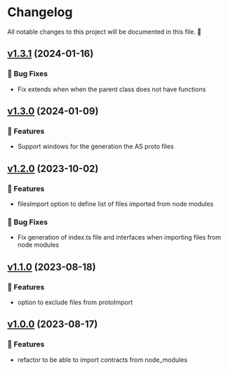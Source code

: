# Changelog

All notable changes to this project will be documented in this file. 🤘

## [v1.3.1](https://github.com/joticajulian/koinos-precompiler-as/releases/tag/v1.3.1) (2024-01-16)

### 🐛 Bug Fixes

- Fix extends when when the parent class does not have functions

## [v1.3.0](https://github.com/joticajulian/koinos-precompiler-as/releases/tag/v1.3.0) (2024-01-09)

### 🚀 Features

- Support windows for the generation the AS proto files

## [v1.2.0](https://github.com/joticajulian/koinos-precompiler-as/releases/tag/v1.2.0) (2023-10-02)

### 🚀 Features

- filesImport option to define list of files imported from node modules

### 🐛 Bug Fixes

- Fix generation of index.ts file and interfaces when importing files from node modules

## [v1.1.0](https://github.com/joticajulian/koinos-precompiler-as/releases/tag/v1.1.0) (2023-08-18)

### 🚀 Features

- option to exclude files from protoImport

## [v1.0.0](https://github.com/joticajulian/koinos-precompiler-as/releases/tag/v1.0.0) (2023-08-17)

### 🚀 Features

- refactor to be able to import contracts from node_modules
